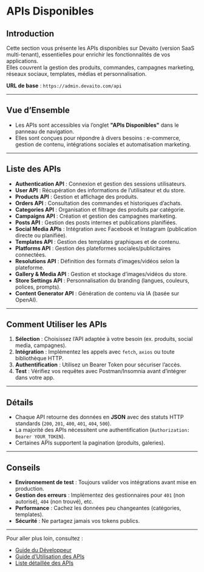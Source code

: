 # APIs Disponibles

## Introduction
Cette section vous présente les APIs disponibles sur Devaito (version SaaS multi-tenant), essentielles pour enrichir les fonctionnalités de vos applications.  
Elles couvrent la gestion des produits, commandes, campagnes marketing, réseaux sociaux, templates, médias et personnalisation.

**URL de base** : `https://admin.devaito.com/api`

---

## Vue d’Ensemble
- Les APIs sont accessibles via l’onglet **"APIs Disponibles"** dans le panneau de navigation.  
- Elles sont conçues pour répondre à divers besoins : e-commerce, gestion de contenu, intégrations sociales et automatisation marketing.  

---

## Liste des APIs

- **Authentication API** : Connexion et gestion des sessions utilisateurs.  
- **User API** : Récupération des informations de l’utilisateur et du store.  
- **Products API** : Gestion et affichage des produits.  
- **Orders API** : Consultation des commandes et historiques d’achats.  
- **Categories API** : Organisation et filtrage des produits par catégorie.  
- **Campaigns API** : Création et gestion des campagnes marketing.  
- **Posts API** : Gestion des posts internes et publications planifiées.  
- **Social Media APIs** : Intégration avec Facebook et Instagram (publication directe ou planifiée).  
- **Templates API** : Gestion des templates graphiques et de contenu.  
- **Platforms API** : Gestion des plateformes sociales/publicitaires connectées.  
- **Resolutions API** : Définition des formats d’images/vidéos selon la plateforme.  
- **Gallery & Media API** : Gestion et stockage d’images/vidéos du store.  
- **Store Settings API** : Personnalisation du branding (langues, couleurs, polices, prompts).  
- **Content Generator API** : Génération de contenu via IA (basée sur OpenAI).  

---

## Comment Utiliser les APIs
1. **Sélection** : Choisissez l’API adaptée à votre besoin (ex. produits, social media, campagnes).  
2. **Intégration** : Implémentez les appels avec `fetch`, `axios` ou toute bibliothèque HTTP.  
3. **Authentification** : Utilisez un Bearer Token pour sécuriser l’accès.  
4. **Test** : Vérifiez vos requêtes avec Postman/Insomnia avant d’intégrer dans votre app.  

---

## Détails
- Chaque API retourne des données en **JSON** avec des statuts HTTP standards (`200`, `201`, `400`, `401`, `404`, `500`).  
- La majorité des APIs nécessitent une authentification (`Authorization: Bearer YOUR_TOKEN`).  
- Certaines APIs supportent la pagination (produits, galeries).  

---

## Conseils
- **Environnement de test** : Toujours valider vos intégrations avant mise en production.  
- **Gestion des erreurs** : Implémentez des gestionnaires pour `401` (non autorisé), `404` (non trouvé), etc.  
- **Performance** : Cachez les données peu changeantes (catégories, templates).  
- **Sécurité** : Ne partagez jamais vos tokens publics.  

---

Pour aller plus loin, consultez :  
- [Guide du Développeur](./developer_guide.md)  
- [Guide d’Utilisation des APIs](./usage.md)  
- [Liste détaillée des APIs](./apis.md)  
